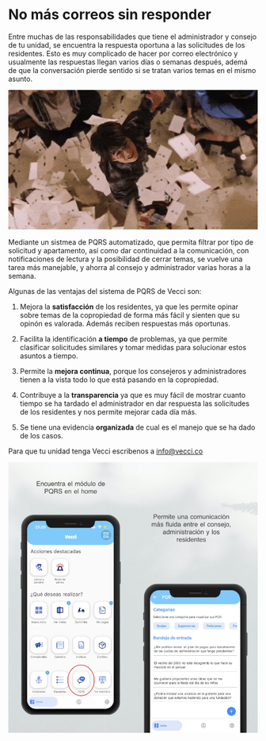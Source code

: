 <meta name="date" content="2023-3-16" />
<meta name="author" content="Camilo Ortegón" />
<meta name="pp" content="https://avatars.githubusercontent.com/u/6712411?v=4" />
<meta name="language" content="es" />
<meta name="topic" content="PQRS" />

# No más correos sin responder

Entre muchas de las responsabilidades que tiene el administrador y consejo de tu unidad, se encuentra la respuesta oportuna a las solicitudes de los residentes. Esto es muy complicado de hacer por correo electrónico y usualmente las respuestas llegan varios días o semanas después, ademá de que la conversación pierde sentido si se tratan varios temas en el mismo asunto.

![70;;c](https://raw.githubusercontent.com/cjortegon/vecci.co/master/blog/images/harry-letters.gif)

Mediante un sistmea de PQRS automatizado, que permita filtrar por tipo de solicitud y apartamento, así como dar continuidad a la comunicación, con notificaciones de lectura y la posibilidad de cerrar temas, se vuelve una tarea más manejable, y ahorra al consejo y administrador varias horas a la semana.

Algunas de las ventajas del sistema de PQRS de Vecci son:

1. Mejora la **satisfacción** de los residentes, ya que les permite opinar sobre temas de la copropiedad de forma más fácil y sienten que su opinón es valorada. Además reciben respuestas más oportunas.

2. Facilita la identificación **a tiempo** de problemas, ya que permite clasificar solicitudes similares y tomar medidas para solucionar estos asuntos a tiempo.

3. Permite la **mejora continua**, porque los consejeros y administradores tienen a la vista todo lo que está pasando en la copropiedad.

4. Contribuye a la **transparencia** ya que es muy fácil de mostrar cuanto tiempo se ha tardado el administrador en dar respuesta las solicitudes de los residentes y nos permite mejorar cada día más.

5. Se tiene una evidencia **organizada** de cual es el manejo que se ha dado de los casos.

Para que tu unidad tenga Vecci escribenos a [info@vecci.co](mailto:info@vecci.co)

![70;;c](https://raw.githubusercontent.com/cjortegon/vecci.co/master/blog/images/pqrs-screenshot.png)
